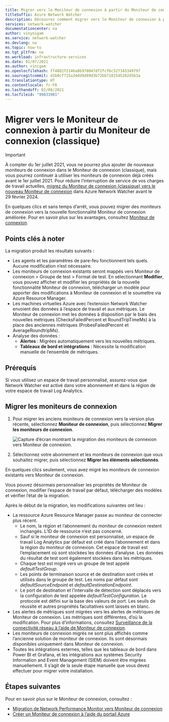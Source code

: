 ```yaml
---
title: Migrer vers le Moniteur de connexion à partir du Moniteur de connexion
titleSuffix: Azure Network Watcher
description: Découvrez comment migrer vers le Moniteur de connexion à partir du Moniteur de connexion.
services: network-watcher
documentationcenter: na
author: vinynigam
ms.service: network-watcher
ms.devlang: na
ms.topic: how-to
ms.tgt_pltfrm: na
ms.workload: infrastructure-services
ms.date: 01/07/2021
ms.author: vinigam
ms.openlocfilehash: ff4882f2146a8b978047df2fcf6c52734534979f
ms.sourcegitcommit: d1b0cf715a34dd9d89d3b72bb71815d5202d5b3a
ms.translationtype: HT
ms.contentlocale: fr-FR
ms.lasthandoff: 02/08/2021
ms.locfileid: "99833981"
---
```

# <a name="migrate-to-connection-monitor-from-connection-monitor-classic"></a>Migrer vers le Moniteur de connexion à partir du Moniteur de connexion (classique)

> [!IMPORTANT]
> À compter du 1er juillet 2021, vous ne pourrez plus ajouter de nouveaux moniteurs de connexion dans le Moniteur de connexion (classique), mais vous pourrez continuer à utiliser les moniteurs de connexion déjà créés avant le 1er juillet 2021. Pour réduire l’interruption de service de vos charges de travail actuelles, [migrez du Moniteur de connexion (classique) vers le nouveau Moniteur de connexion](migrate-to-connection-monitor-from-connection-monitor-classic.md) dans Azure Network Watcher avant le 29 février 2024.

En quelques clics et sans temps d’arrêt, vous pouvez migrer des moniteurs de connexion vers la nouvelle fonctionnalité Moniteur de connexion améliorée. Pour en savoir plus sur les avantages, consultez [Moniteur de connexion](./connection-monitor-overview.md).

## <a name="key-points-to-note"></a>Points clés à noter

La migration produit les résultats suivants :

* Les agents et les paramètres de pare-feu fonctionnent tels quels. Aucune modification n’est nécessaire. 
* Les moniteurs de connexion existants seront mappés vers Moniteur de connexion > Groupe de test > Format de test. En sélectionnant **Modifier**, vous pouvez afficher et modifier les propriétés de la nouvelle fonctionnalité Moniteur de connexion, télécharger un modèle pour apporter des modifications à Moniteur de connexion et le soumettre via Azure Resource Manager. 
* Les machines virtuelles Azure avec l’extension Network Watcher envoient des données à l’espace de travail et aux métriques. Le Moniteur de connexion met les données à disposition par le biais des nouvelles métriques (ChecksFailedPercent et RoundTripTimeMs) à la place des anciennes métriques (ProbesFailedPercent et AverageRoundtripMs). 
* Analyse des données :
   * **Alertes** : Migrées automatiquement vers les nouvelles métriques.
   * **Tableaux de bord et intégrations** : Nécessite la modification manuelle de l’ensemble de métriques. 
    
## <a name="prerequisites"></a>Prérequis

Si vous utilisez un espace de travail personnalisé, assurez-vous que Network Watcher est activé dans votre abonnement et dans la région de votre espace de travail Log Analytics. 

## <a name="migrate-the-connection-monitors"></a>Migrer les moniteurs de connexion

1. Pour migrer les anciens moniteurs de connexion vers la version plus récente, sélectionnez **Moniteur de connexion**, puis sélectionnez **Migrer les moniteurs de connexion**.

    ![Capture d’écran montrant la migration des moniteurs de connexion vers Moniteur de connexion.](./media/connection-monitor-2-preview/migrate-cm-to-cm-preview.png)
    
1. Sélectionnez votre abonnement et les moniteurs de connexion que vous souhaitez migrer, puis sélectionnez **Migrer les éléments sélectionnés**. 

En quelques clics seulement, vous avez migré les moniteurs de connexion existants vers Moniteur de connexion. 

Vous pouvez désormais personnaliser les propriétés de Moniteur de connexion, modifier l’espace de travail par défaut, télécharger des modèles et vérifier l’état de la migration. 

Après le début de la migration, les modifications suivantes ont lieu : 
* La ressource Azure Resource Manager passe au moniteur de connecter plus récent.
    * Le nom, la région et l’abonnement du moniteur de connexion restent inchangés. L’ID de ressource n’est pas concerné.
    * Sauf si le moniteur de connexion est personnalisé, un espace de travail Log Analytics par défaut est créé dans l’abonnement et dans la région du moniteur de connexion. Cet espace de travail est l’emplacement où sont stockées les données d’analyse. Les données du résultat de test sont également stockées dans les métriques.
    * Chaque test est migré vers un groupe de test appelé *defaultTestGroup*.
    * Les points de terminaison source et de destination sont créés et utilisés dans le groupe de test. Les noms par défaut sont *defaultSourceEndpoint* et *defaultDestinationEndpoint*.
    * Le port de destination et l’intervalle de détection sont déplacés vers la configuration de test appelée *defaultTestConfiguration*. Le protocole est défini sur la base des valeurs de port. Les seuils de réussite et autres propriétés facultatives sont laissés en blanc.
* Les alertes de métriques sont migrées vers les alertes de métriques de Moniteur de connexion. Les métriques sont différentes, d’où la modification. Pour plus d’informations, consultez [Surveillance de la connectivité réseau à l’aide de Moniteur de connexion](./connection-monitor-overview.md#metrics-in-azure-monitor).
* Les moniteurs de connexion migrés ne sont plus affichés comme l’ancienne solution de moniteur de connexion. Ils sont désormais disponibles uniquement dans Moniteur de connexion.
* Toutes les intégrations externes, telles que les tableaux de bord dans Power BI et Grafana, et les intégrations aux systèmes Security Information and Event Management (SIEM) doivent être migrées manuellement. Il s’agit de la seule étape manuelle que vous devez effectuer pour migrer votre installation.

## <a name="next-steps"></a>Étapes suivantes

Pour en savoir plus sur le Moniteur de connexion, consultez :
* [Migration de Network Performance Monitor vers Moniteur de connexion](./migrate-to-connection-monitor-from-network-performance-monitor.md)
* [Créer un Moniteur de connexion à l’aide du portail Azure](./connection-monitor-create-using-portal.md)
